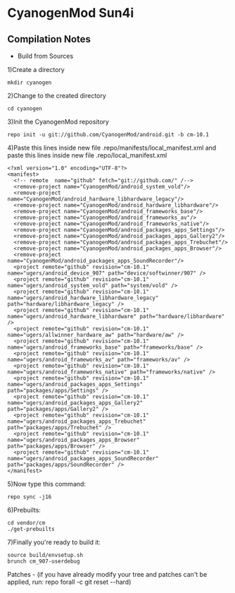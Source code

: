 CyanogenMod Sun4i
===============
Compilation Notes
-----------------

* Build from Sources

1)Create a directory

	mkdir cyanogen

2)Change to the created directory

	cd cyanogen

3)Init the CyanogenMod repository

	repo init -u git://github.com/CyanogenMod/android.git -b cm-10.1

4)Paste this lines inside new file .repo/manifests/local_manifest.xml
and paste this lines inside new file .repo/local_manifest.xml

	<?xml version="1.0" encoding="UTF-8"?>
	<manifest>
	  <!-- remote  name="github" fetch="git://github.com/" /-->
	  <remove-project name="CyanogenMod/android_system_vold"/>
	  <remove-project name="CyanogenMod/android_hardware_libhardware_legacy"/>
	  <remove-project name="CyanogenMod/android_hardware_libhardware"/>
	  <remove-project name="CyanogenMod/android_frameworks_base"/>
	  <remove-project name="CyanogenMod/android_frameworks_av"/>
	  <remove-project name="CyanogenMod/android_frameworks_native"/>
	  <remove-project name="CyanogenMod/android_packages_apps_Settings"/>
	  <remove-project name="CyanogenMod/android_packages_apps_Gallery2"/>
	  <remove-project name="CyanogenMod/android_packages_apps_Trebuchet"/>
	  <remove-project name="CyanogenMod/android_packages_apps_Browser"/>
	  <remove-project name="CyanogenMod/android_packages_apps_SoundRecorder"/>
	  <project remote="github" revision="cm-10.1" name="ugers/android_device_907" path="device/softwinner/907" />
	  <project remote="github" revision="cm-10.1" name="ugers/android_system_vold" path="system/vold" />
	  <project remote="github" revision="cm-10.1" name="ugers/android_hardware_libhardware_legacy" path="hardware/libhardware_legacy" />
	  <project remote="github" revision="cm-10.1" name="ugers/android_hardware_libhardware" path="hardware/libhardware" />
	  <project remote="github" revision="cm-10.1" name="ugers/allwinner_hardware_aw" path="hardware/aw" />
	  <project remote="github" revision="cm-10.1" name="ugers/android_frameworks_base" path="frameworks/base" />
	  <project remote="github" revision="cm-10.1" name="ugers/android_frameworks_av" path="frameworks/av" />
	  <project remote="github" revision="cm-10.1" name="ugers/android_frameworks_native" path="frameworks/native" />
	  <project remote="github" revision="cm-10.1" name="ugers/android_packages_apps_Settings" path="packages/apps/Settings" />
	  <project remote="github" revision="cm-10.1" name="ugers/android_packages_apps_Gallery2" path="packages/apps/Gallery2" />
	  <project remote="github" revision="cm-10.1" name="ugers/android_packages_apps_Trebuchet" path="packages/apps/Trebuchet" />
	  <project remote="github" revision="cm-10.1" name="ugers/android_packages_apps_Browser" path="packages/apps/Browser" />
	  <project remote="github" revision="cm-10.1" name="ugers/android_packages_apps_SoundRecorder" path="packages/apps/SoundRecorder" />
	</manifest>

5)Now type this command:

	repo sync -j16

6)Prebuilts:

	cd vendor/cm
	./get-prebuilts

7)Finally you're ready to build it:

	source build/envsetup.sh
	brunch cm_907-userdebug

Patches - (if you have already modify your tree and patches can't be applied, run: repo forall -c git reset --hard)
